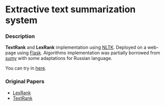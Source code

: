 # Extractive text summarization system

### Description

**TextRank** and **LexRank** implementation using [NLTK](https://github.com/nltk/nltk). Deployed on a web-page using [Flask](https://github.com/nltk/nltk). Algorithms implementation was partially borrowed from [sumy](https://github.com/miso-belica/sumy) with some adaptations for Russian language.

You can try in [here](ai23.cc).

### Original Papers

* [LexRank](https://www.aaai.org/Papers/JAIR/Vol22/JAIR-2214.pdf)
* [TextRank](https://web.eecs.umich.edu/~mihalcea/papers/mihalcea.emnlp04.pdf)

